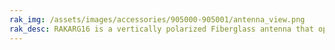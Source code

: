 ```yaml
---
rak_img: /assets/images/accessories/905000-905001/antenna_view.png
rak_desc: RAKARG16 is a vertically polarized Fiberglass antenna that operates from 858 to 878MHz with a VSWR of ≤ 1.5. It has a maximum gain of 8.0dBi.
---
```


<!-- Changed to RAKARG16-->
<rk-redirect to="/Product-Categories/Accessories/RAKARG16/Datasheet/" />